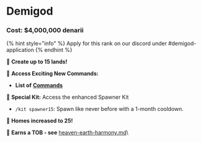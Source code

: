 # Demigod

### Cost: $4,000,000 denarii

{% hint style="info" %}
Apply for this rank on our discord under #demigod-application
{% endhint %}

🔹 **Create up to 15 lands!**

🔹 **Access Exciting New Commands:**

* **List of** [**Commands**](https://docs.playtheatria.com/commands#demigod)

🔹 **Special Kit:** Access the enhanced Spawner Kit

* `/kit spawner15`: Spawn like never before with a 1-month cooldown.

🔹 **Homes increased to 25!**

🔹 **Earns a TOB - see** [heaven-earth-harmony.md](../../the-oracles-blessing/heaven-earth-harmony.md "mention")\\
